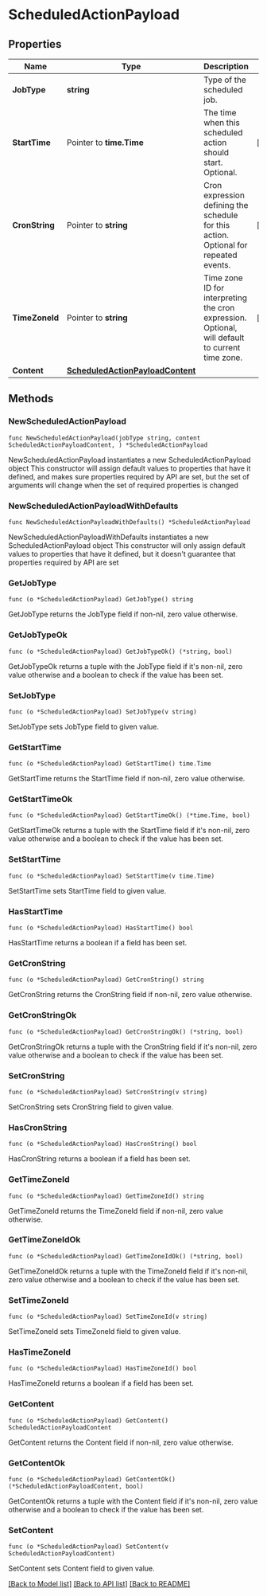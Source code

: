 # ScheduledActionPayload

## Properties

Name | Type | Description | Notes
------------ | ------------- | ------------- | -------------
**JobType** | **string** | Type of the scheduled job. | 
**StartTime** | Pointer to **time.Time** | The time when this scheduled action should start. Optional. | [optional] 
**CronString** | Pointer to **string** | Cron expression defining the schedule for this action. Optional for repeated events. | [optional] 
**TimeZoneId** | Pointer to **string** | Time zone ID for interpreting the cron expression. Optional, will default to current time zone. | [optional] 
**Content** | [**ScheduledActionPayloadContent**](ScheduledActionPayloadContent.md) |  | 

## Methods

### NewScheduledActionPayload

`func NewScheduledActionPayload(jobType string, content ScheduledActionPayloadContent, ) *ScheduledActionPayload`

NewScheduledActionPayload instantiates a new ScheduledActionPayload object
This constructor will assign default values to properties that have it defined,
and makes sure properties required by API are set, but the set of arguments
will change when the set of required properties is changed

### NewScheduledActionPayloadWithDefaults

`func NewScheduledActionPayloadWithDefaults() *ScheduledActionPayload`

NewScheduledActionPayloadWithDefaults instantiates a new ScheduledActionPayload object
This constructor will only assign default values to properties that have it defined,
but it doesn't guarantee that properties required by API are set

### GetJobType

`func (o *ScheduledActionPayload) GetJobType() string`

GetJobType returns the JobType field if non-nil, zero value otherwise.

### GetJobTypeOk

`func (o *ScheduledActionPayload) GetJobTypeOk() (*string, bool)`

GetJobTypeOk returns a tuple with the JobType field if it's non-nil, zero value otherwise
and a boolean to check if the value has been set.

### SetJobType

`func (o *ScheduledActionPayload) SetJobType(v string)`

SetJobType sets JobType field to given value.


### GetStartTime

`func (o *ScheduledActionPayload) GetStartTime() time.Time`

GetStartTime returns the StartTime field if non-nil, zero value otherwise.

### GetStartTimeOk

`func (o *ScheduledActionPayload) GetStartTimeOk() (*time.Time, bool)`

GetStartTimeOk returns a tuple with the StartTime field if it's non-nil, zero value otherwise
and a boolean to check if the value has been set.

### SetStartTime

`func (o *ScheduledActionPayload) SetStartTime(v time.Time)`

SetStartTime sets StartTime field to given value.

### HasStartTime

`func (o *ScheduledActionPayload) HasStartTime() bool`

HasStartTime returns a boolean if a field has been set.

### GetCronString

`func (o *ScheduledActionPayload) GetCronString() string`

GetCronString returns the CronString field if non-nil, zero value otherwise.

### GetCronStringOk

`func (o *ScheduledActionPayload) GetCronStringOk() (*string, bool)`

GetCronStringOk returns a tuple with the CronString field if it's non-nil, zero value otherwise
and a boolean to check if the value has been set.

### SetCronString

`func (o *ScheduledActionPayload) SetCronString(v string)`

SetCronString sets CronString field to given value.

### HasCronString

`func (o *ScheduledActionPayload) HasCronString() bool`

HasCronString returns a boolean if a field has been set.

### GetTimeZoneId

`func (o *ScheduledActionPayload) GetTimeZoneId() string`

GetTimeZoneId returns the TimeZoneId field if non-nil, zero value otherwise.

### GetTimeZoneIdOk

`func (o *ScheduledActionPayload) GetTimeZoneIdOk() (*string, bool)`

GetTimeZoneIdOk returns a tuple with the TimeZoneId field if it's non-nil, zero value otherwise
and a boolean to check if the value has been set.

### SetTimeZoneId

`func (o *ScheduledActionPayload) SetTimeZoneId(v string)`

SetTimeZoneId sets TimeZoneId field to given value.

### HasTimeZoneId

`func (o *ScheduledActionPayload) HasTimeZoneId() bool`

HasTimeZoneId returns a boolean if a field has been set.

### GetContent

`func (o *ScheduledActionPayload) GetContent() ScheduledActionPayloadContent`

GetContent returns the Content field if non-nil, zero value otherwise.

### GetContentOk

`func (o *ScheduledActionPayload) GetContentOk() (*ScheduledActionPayloadContent, bool)`

GetContentOk returns a tuple with the Content field if it's non-nil, zero value otherwise
and a boolean to check if the value has been set.

### SetContent

`func (o *ScheduledActionPayload) SetContent(v ScheduledActionPayloadContent)`

SetContent sets Content field to given value.



[[Back to Model list]](../README.md#documentation-for-models) [[Back to API list]](../README.md#documentation-for-api-endpoints) [[Back to README]](../README.md)


